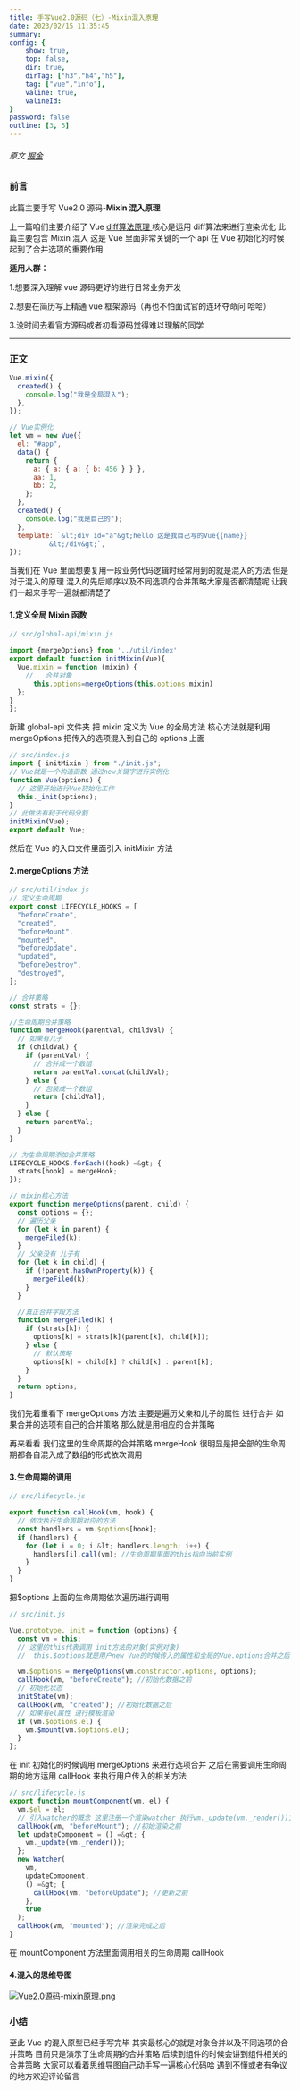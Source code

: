 ```yaml
---
title: 手写Vue2.0源码（七）-Mixin混入原理
date: 2023/02/15 11:35:45
summary: 
config: {
    show: true,
    top: false,
    dir: true,
    dirTag: ["h3","h4","h5"],
    tag: ["vue","info"],
    valine: true,
    valineId: 
}
password: false
outline: [3, 5]
---
```


###### 原文 [掘金](https://juejin.cn/post/6951671158198501383)

### 前言

<p>此篇主要手写 Vue2.0 源码-<strong>Mixin 混入原理</strong></p>
<p>上一篇咱们主要介绍了 Vue <a href="https://juejin.cn/post/6953433215218483236" target="_blank" title="https://juejin.cn/post/6953433215218483236">diff算法原理 </a> 核心是运用 diff算法来进行渲染优化 此篇主要包含 Mixin 混入 这是 Vue 里面非常关键的一个 api 在 Vue 初始化的时候起到了合并选项的重要作用</p>
<p><strong>适用人群：</strong></p>
<p>1.想要深入理解 vue 源码更好的进行日常业务开发</p>
<p>2.想要在简历写上精通 vue 框架源码（再也不怕面试官的连环夺命问 哈哈）</p>
<p>3.没时间去看官方源码或者初看源码觉得难以理解的同学</p>
<hr>

### 正文


```javascript
Vue.mixin({
  created() {
    console.log("我是全局混入");
  },
});

// Vue实例化
let vm = new Vue({
  el: "#app",
  data() {
    return {
      a: { a: { a: { b: 456 } } },
      aa: 1,
      bb: 2,
    };
  },
  created() {
    console.log("我是自己的");
  },
  template: `&lt;div id="a"&gt;hello 这是我自己写的Vue{{name}}
          &lt;/div&gt;`,
});

```


<p>当我们在 Vue 里面想要复用一段业务代码逻辑时经常用到的就是混入的方法 但是对于混入的原理 混入的先后顺序以及不同选项的合并策略大家是否都清楚呢 让我们一起来手写一遍就都清楚了</p>

#### 1.定义全局 Mixin 函数


```javascript
// src/global-api/mixin.js

import {mergeOptions} from '../util/index'
export default function initMixin(Vue){
  Vue.mixin = function (mixin) {
    //   合并对象
      this.options=mergeOptions(this.options,mixin)
  };
}
};

```


<p>新建 global-api 文件夹 把 mixin 定义为 Vue 的全局方法 核心方法就是利用 mergeOptions 把传入的选项混入到自己的 options 上面</p>


```javascript
// src/index.js
import { initMixin } from "./init.js";
// Vue就是一个构造函数 通过new关键字进行实例化
function Vue(options) {
  // 这里开始进行Vue初始化工作
  this._init(options);
}
// 此做法有利于代码分割
initMixin(Vue);
export default Vue;

```


<p>然后在 Vue 的入口文件里面引入 initMixin 方法</p>

#### 2.mergeOptions 方法


```javascript
// src/util/index.js
// 定义生命周期
export const LIFECYCLE_HOOKS = [
  "beforeCreate",
  "created",
  "beforeMount",
  "mounted",
  "beforeUpdate",
  "updated",
  "beforeDestroy",
  "destroyed",
];

// 合并策略
const strats = {};

//生命周期合并策略
function mergeHook(parentVal, childVal) {
  // 如果有儿子
  if (childVal) {
    if (parentVal) {
      // 合并成一个数组
      return parentVal.concat(childVal);
    } else {
      // 包装成一个数组
      return [childVal];
    }
  } else {
    return parentVal;
  }
}

// 为生命周期添加合并策略
LIFECYCLE_HOOKS.forEach((hook) =&gt; {
  strats[hook] = mergeHook;
});

// mixin核心方法
export function mergeOptions(parent, child) {
  const options = {};
  // 遍历父亲
  for (let k in parent) {
    mergeFiled(k);
  }
  // 父亲没有 儿子有
  for (let k in child) {
    if (!parent.hasOwnProperty(k)) {
      mergeFiled(k);
    }
  }

  //真正合并字段方法
  function mergeFiled(k) {
    if (strats[k]) {
      options[k] = strats[k](parent[k], child[k]);
    } else {
      // 默认策略
      options[k] = child[k] ? child[k] : parent[k];
    }
  }
  return options;
}

```


<p>我们先着重看下 mergeOptions 方法 主要是遍历父亲和儿子的属性 进行合并 如果合并的选项有自己的合并策略 那么就是用相应的合并策略</p>
<p>再来看看 我们这里的生命周期的合并策略 mergeHook 很明显是把全部的生命周期都各自混入成了数组的形式依次调用</p>

#### 3.生命周期的调用


```javascript
// src/lifecycle.js

export function callHook(vm, hook) {
  // 依次执行生命周期对应的方法
  const handlers = vm.$options[hook];
  if (handlers) {
    for (let i = 0; i &lt; handlers.length; i++) {
      handlers[i].call(vm); //生命周期里面的this指向当前实例
    }
  }
}

```


<p>把$options 上面的生命周期依次遍历进行调用</p>


```javascript
// src/init.js

Vue.prototype._init = function (options) {
  const vm = this;
  // 这里的this代表调用_init方法的对象(实例对象)
  //  this.$options就是用户new Vue的时候传入的属性和全局的Vue.options合并之后的结果

  vm.$options = mergeOptions(vm.constructor.options, options);
  callHook(vm, "beforeCreate"); //初始化数据之前
  // 初始化状态
  initState(vm);
  callHook(vm, "created"); //初始化数据之后
  // 如果有el属性 进行模板渲染
  if (vm.$options.el) {
    vm.$mount(vm.$options.el);
  }
};

```


<p>在 init 初始化的时候调用 mergeOptions 来进行选项合并 之后在需要调用生命周期的地方运用 callHook 来执行用户传入的相关方法</p>


```javascript
// src/lifecycle.js
export function mountComponent(vm, el) {
  vm.$el = el;
  // 引入watcher的概念 这里注册一个渲染watcher 执行vm._update(vm._render())方法渲染视图
  callHook(vm, "beforeMount"); //初始渲染之前
  let updateComponent = () =&gt; {
    vm._update(vm._render());
  };
  new Watcher(
    vm,
    updateComponent,
    () =&gt; {
      callHook(vm, "beforeUpdate"); //更新之前
    },
    true
  );
  callHook(vm, "mounted"); //渲染完成之后
}

```


<p>在 mountComponent 方法里面调用相关的生命周期 callHook</p>

#### 4.混入的思维导图

<p><img src="https://p9-juejin.byteimg.com/tos-cn-i-k3u1fbpfcp/d80ad9361be64258b70c578cb3b14b74~tplv-k3u1fbpfcp-zoom-in-crop-mark:4536:0:0:0.image" alt="Vue2.0源码-mixin原理.png" loading="lazy"></p>

### 小结

<p>至此 Vue 的混入原型已经手写完毕 其实最核心的就是对象合并以及不同选项的合并策略 目前只是演示了生命周期的合并策略 后续到组件的时候会讲到组件相关的合并策略 大家可以看着思维导图自己动手写一遍核心代码哈 遇到不懂或者有争议的地方欢迎评论留言</p>